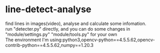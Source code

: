 # line-detect-analyse
find lines in images(video), analyse and calculate some infomation.  
run "detecter.py" directly, and you can do some changes in "module/settings.py" "module/tools.py" for your own  
The environment I'm using:python3,opencv-python==4.5.5.62,opencv-contrib-python==4.5.5.62,numpy==1.20.3
